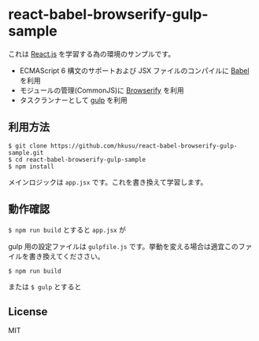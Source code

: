 # react-babel-browserify-gulp-sample

これは [React.js](https://facebook.github.io/react/) を学習する為の環境のサンプルです。

- ECMAScript 6 構文のサポートおよび JSX ファイルのコンパイルに [Babel](https://babeljs.io/) を利用
- モジュールの管理(CommonJS)に [Browserify](http://browserify.org/) を利用
- タスクランナーとして [gulp](http://gulpjs.com/) を利用

## 利用方法

```
$ git clone https://github.com/hkusu/react-babel-browserify-gulp-sample.git
$ cd react-babel-browserify-gulp-sample
$ npm install
```

メインロジックは `app.jsx` です。これを書き換えて学習します。

## 動作確認

`$ npm run build` とすると `app.jsx` が 



gulp 用の設定ファイルは `gulpfile.js` です。挙動を変える場合は適宜このファイルを書き換えてくだささい。



```
$ npm run build
```

または `$ gulp` とすると 





## License

MIT
